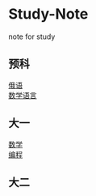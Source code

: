 # Study-Note

note for study

## 预科

[俄语](RussianLanguage/readme.md)  
[数学语言](MathsLanguage/readme.md)


## 大一

[数学](Math/readme.md)  
[编程](Program/readme.md)

## 大二
